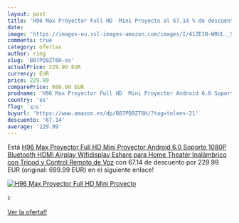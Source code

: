 ```yaml
---
layout: post
title: 'H96 Max Proyector Full HD  Mini Proyecto al 67.14 % de descuento'
date: 
image: 'https://images-eu.ssl-images-amazon.com/images/I/41ZE1N-W0UL._SL200_.jpg'
comments: true
category: ofertas
author: ring
slug: 'B07PQ9ZT6H-es'
actualPrice: 229.99 EUR
currency: EUR
price: 229.99
comparePrice: 699.99 EUR
prodname: 'H96 Max Proyector Full HD  Mini Proyector Android 6.0 Soporte 1080P Bluetooth HDMI Airplay Wifidisplay Eshare  para Home Theater Inalámbrico con Tripod y Control Remoto de Voz'
country: 'es'
flag: '🇪🇸'
buyurl: 'https://www.amazon.es/dp/B07PQ9ZT6H/?tag=tolees-21'
descuento: '67.14'
average: '229.99'
---
```


Está [H96 Max Proyector Full HD  Mini Proyector Android 6.0 Soporte 1080P Bluetooth HDMI Airplay Wifidisplay Eshare  para Home Theater Inalámbrico con Tripod y Control Remoto de Voz](https://www.amazon.es/dp/B07PQ9ZT6H/?tag=tolees-21) con 67.14 de descuento por 229.99 EUR (original: 699.99 EUR) en el siguiente enlace!

[![H96 Max Proyector Full HD  Mini Proyecto](https://images-eu.ssl-images-amazon.com/images/I/41ZE1N-W0UL._SL200_.jpg)](https://www.amazon.es/dp/B07PQ9ZT6H/?tag=tolees-21)

ℹ️:


[Ver la oferta!!](https://www.amazon.es/dp/B07PQ9ZT6H/?tag=tolees-21)
